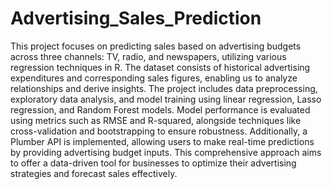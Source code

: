 # Advertising_Sales_Prediction
This project focuses on predicting sales based on advertising budgets across three channels: TV, radio, and newspapers, utilizing various regression techniques in R. The dataset consists of historical advertising expenditures and corresponding sales figures, enabling us to analyze relationships and derive insights. The project includes data preprocessing, exploratory data analysis, and model training using linear regression, Lasso regression, and Random Forest models. Model performance is evaluated using metrics such as RMSE and R-squared, alongside techniques like cross-validation and bootstrapping to ensure robustness. Additionally, a Plumber API is implemented, allowing users to make real-time predictions by providing advertising budget inputs. This comprehensive approach aims to offer a data-driven tool for businesses to optimize their advertising strategies and forecast sales effectively.
